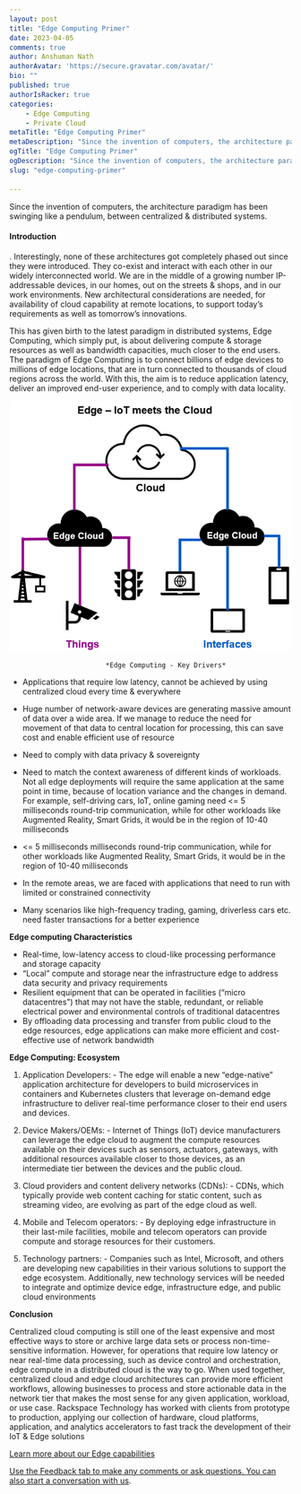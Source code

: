 ```yaml
---
layout: post
title: "Edge Computing Primer"
date: 2023-04-05
comments: true
author: Anshuman Nath
authorAvatar: 'https://secure.gravatar.com/avatar/'
bio: ""
published: true
authorIsRacker: true
categories:
    - Edge Computing
    - Private Cloud
metaTitle: "Edge Computing Primer"
metaDescription: "Since the invention of computers, the architecture paradigm has been swinging like a pendulum, between centralized & distributed systems. "
ogTitle: "Edge Computing Primer"
ogDescription: "Since the invention of computers, the architecture paradigm has been swinging like a pendulum, between centralized & distributed systems."
slug: "edge-computing-primer"

---
```


Since the invention of computers, the architecture paradigm has been swinging like a pendulum, between centralized & distributed systems. 


<!--more-->

#### Introduction

. Interestingly, none of these architectures got completely phased out since they were introduced. They co-exist and interact with each other in our widely interconnected world. We are in the middle of a growing number IP-addressable devices, in our homes, out on the streets & shops, and in our work environments. New architectural considerations are needed, for availability of cloud capability at remote locations, to support today’s requirements as well as tomorrow’s innovations.


This has given birth to the latest paradigm in distributed systems, Edge Computing, which simply put, is about delivering compute & storage resources as well as bandwidth capacities, much closer to the end users. The paradigm of Edge Computing is to connect billions of edge devices to millions of edge locations, that are in turn connected to thousands of cloud regions across the world. With this, the aim is to reduce application latency, deliver an improved end-user experience, and to comply with data locality.

<img src=Picture1.png title=edge computing alt= edge computing>
                           
                            *Edge Computing - Key Drivers*
-	Applications that require low latency, cannot be achieved by using centralized cloud every time & everywhere
-	Huge number of network-aware devices are generating massive amount of data over a wide area. If we manage to reduce the need for movement of that data to central location for processing, this can save cost and enable efficient use of resource
-	Need to comply with data privacy & sovereignty

 - 	Need to match the context awareness of different kinds of workloads. Not all edge deployments will require the same application at the same point in time, because of location variance and the changes in demand. For example, self-driving cars, IoT, online gaming need <= 5 milliseconds round-trip communication, while for other workloads like Augmented Reality, Smart Grids, it would be in the region of 10-40 milliseconds

 -  <= 5 milliseconds milliseconds round-trip communication, while for other workloads like Augmented Reality, Smart Grids, it would be in the region of 10-40 milliseconds
-	In the remote areas, we are faced with applications that need to run with limited or constrained connectivity 
-	Many scenarios like high-frequency trading, gaming, driverless cars etc. need faster transactions for a better experience

**Edge computing Characteristics**

-	Real-time, low-latency access to cloud-like processing performance and storage capacity
-	“Local” compute and storage near the infrastructure edge to address data security and privacy requirements 
-	Resilient equipment that can be operated in facilities (“micro datacentres”) that may not have the stable, redundant, or reliable electrical power and environmental controls of traditional datacentres
-	By offloading data processing and transfer from public cloud to the edge resources, edge applications can make more efficient and cost-effective use of network bandwidth
                            

**Edge Computing: Ecosystem**

1.	Application Developers: - The edge will enable a new “edge-native” application architecture for developers to build microservices in containers and Kubernetes clusters that leverage on-demand edge infrastructure to deliver real-time performance closer to their end users and devices.

2.	Device Makers/OEMs: - Internet of Things (IoT) device manufacturers can leverage the edge cloud to augment the compute resources available on their devices such as sensors, actuators, gateways, with additional resources available closer to those devices, as an intermediate tier between the devices and the public cloud.

3.	Cloud providers and content delivery networks (CDNs): - CDNs, which typically provide web content caching for static content, such as streaming video, are evolving as part of the edge cloud as well.

4.	Mobile and Telecom operators: - By deploying edge infrastructure in their last-mile facilities, mobile and telecom operators can provide compute and storage resources for their customers.

5.	Technology partners: - Companies such as Intel, Microsoft, and others are developing new capabilities in their various solutions to support the edge ecosystem. Additionally, new technology services will be needed to integrate and optimize device edge, infrastructure edge, and public cloud environments



**Conclusion**
   
   Centralized cloud computing is still one of the least expensive and most effective ways to store or archive large data sets or process non-time-sensitive information. However, for operations that require low latency or near real-time data processing, such as device control and orchestration, edge compute in a distributed cloud is the way to go. When used together, centralized cloud and edge cloud architectures can provide more efficient workflows, allowing businesses to process and store actionable data in the network tier that makes the most sense for any given application, workload, or use case. Rackspace Technology has worked with clients from prototype to production, applying our collection of hardware, cloud platforms, application, and analytics accelerators to fast track the development of their IoT & Edge solutions

<a class="cta purple" id="cta" href="https://www.rackspace.com/applications/iot-edge"> Learn more about our Edge capabilities 
    
Use the Feedback tab to make any comments or ask questions. You can also
[start a conversation with us](https://www.rackspace.com/contact).
